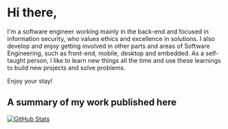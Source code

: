# Hi there,

I'm a software engineer working mainly in the back-end and focused in information security, who values ​​ethics and excellence in solutions. I also develop and enjoy getting involved in other parts and areas of Software Engineering, such as front-end, mobile, desktop and embedded. As a self-taught person, I like to learn new things all the time and use these learnings to build new projects and solve problems.

Enjoy your stay!

## A summary of my work published here

[![GitHub Stats](https://github-readme-stats.vercel.app/api?username=herberthleao&show_icons=true&theme=dark)](https://leao.sh)
